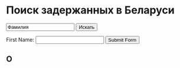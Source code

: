 <script src="https://code.jquery.com/jquery-3.2.1.min.js"></script>
<script src="js/demo.js"></script>
 <script>
 $(document).ready(function(){
     $("#submitBtn").click(function(){
         fetchName(sheetId)
     });
     $("#submit").click(function(){
          fetchName(sheetId)
      });
 });
 </script>
 
 # Поиск задержанных в Беларуси
 
<form id="target">
  <input type="text" value="Фамилия">
  <input type="submit" value="Искать">
</form>

<form id="myForm">
    <label>First Name:</label>
    <input type="text" name="first-name">
    <button type="button" id="submitBtn">Submit Form</button>
</form>

## О
